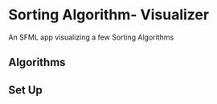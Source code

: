 # Sorting Algorithm- Visualizer
An SFML app visualizing a few Sorting Algorithms

## Algorithms

## Set Up